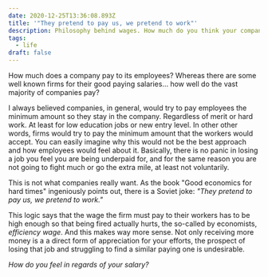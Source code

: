 ```yaml
---
date: 2020-12-25T13:36:08.893Z
title: '"They pretend to pay us, we pretend to work"'
description: Philosophy behind wages. How much do you think your company pays you?
tags:
  - life
draft: false
---
```


How much does a company pay to its employees? Whereas there are some well known firms for their good paying salaries... how well do the vast majority of companies pay?

I always believed companies, in general, would try to pay employees the minimum amount so they stay in the company. Regardless of merit or hard work. At least for low education jobs or new entry level. In other other words, firms would try to pay the minimum amount that the workers would accept. You can easily imagine why this would not be the best approach and how employees would feel about it. Basically, there is no panic in losing a job you feel you are being underpaid for, and for the same reason you are not going to fight much or go the extra mile, at least not voluntarily.

This is not what companies really want. As the book "Good economics for hard times" ingeniously points out, there is a Soviet joke: _"They pretend to pay us, we pretend to work."_

This logic says that the wage the firm must pay to their workers has to be high enough so that being fired actually hurts, the so-called by economists, _efficiency wage_. And this makes way more sense. Not only receiving more money is a a direct form of appreciation for your efforts, the prospect of losing that job and struggling to find a similar paying one is undesirable.

_How do you feel in regards of your salary?_
